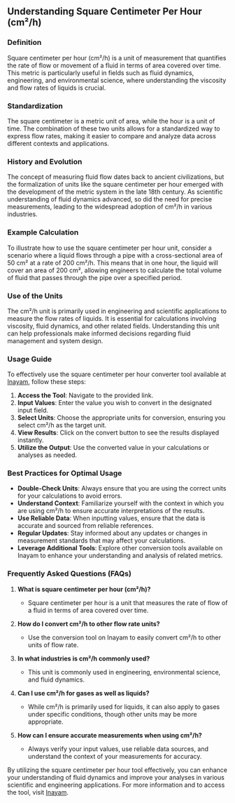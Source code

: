 ## Understanding Square Centimeter Per Hour (cm²/h)

### Definition
Square centimeter per hour (cm²/h) is a unit of measurement that quantifies the rate of flow or movement of a fluid in terms of area covered over time. This metric is particularly useful in fields such as fluid dynamics, engineering, and environmental science, where understanding the viscosity and flow rates of liquids is crucial.

### Standardization
The square centimeter is a metric unit of area, while the hour is a unit of time. The combination of these two units allows for a standardized way to express flow rates, making it easier to compare and analyze data across different contexts and applications.

### History and Evolution
The concept of measuring fluid flow dates back to ancient civilizations, but the formalization of units like the square centimeter per hour emerged with the development of the metric system in the late 18th century. As scientific understanding of fluid dynamics advanced, so did the need for precise measurements, leading to the widespread adoption of cm²/h in various industries.

### Example Calculation
To illustrate how to use the square centimeter per hour unit, consider a scenario where a liquid flows through a pipe with a cross-sectional area of 50 cm² at a rate of 200 cm²/h. This means that in one hour, the liquid will cover an area of 200 cm², allowing engineers to calculate the total volume of fluid that passes through the pipe over a specified period.

### Use of the Units
The cm²/h unit is primarily used in engineering and scientific applications to measure the flow rates of liquids. It is essential for calculations involving viscosity, fluid dynamics, and other related fields. Understanding this unit can help professionals make informed decisions regarding fluid management and system design.

### Usage Guide
To effectively use the square centimeter per hour converter tool available at [Inayam](https://www.inayam.co/unit-converter/viscosity_kinematic), follow these steps:

1. **Access the Tool**: Navigate to the provided link.
2. **Input Values**: Enter the value you wish to convert in the designated input field.
3. **Select Units**: Choose the appropriate units for conversion, ensuring you select cm²/h as the target unit.
4. **View Results**: Click on the convert button to see the results displayed instantly.
5. **Utilize the Output**: Use the converted value in your calculations or analyses as needed.

### Best Practices for Optimal Usage
- **Double-Check Units**: Always ensure that you are using the correct units for your calculations to avoid errors.
- **Understand Context**: Familiarize yourself with the context in which you are using cm²/h to ensure accurate interpretations of the results.
- **Use Reliable Data**: When inputting values, ensure that the data is accurate and sourced from reliable references.
- **Regular Updates**: Stay informed about any updates or changes in measurement standards that may affect your calculations.
- **Leverage Additional Tools**: Explore other conversion tools available on Inayam to enhance your understanding and analysis of related metrics.

### Frequently Asked Questions (FAQs)

1. **What is square centimeter per hour (cm²/h)?**
   - Square centimeter per hour is a unit that measures the rate of flow of a fluid in terms of area covered over time.

2. **How do I convert cm²/h to other flow rate units?**
   - Use the conversion tool on Inayam to easily convert cm²/h to other units of flow rate.

3. **In what industries is cm²/h commonly used?**
   - This unit is commonly used in engineering, environmental science, and fluid dynamics.

4. **Can I use cm²/h for gases as well as liquids?**
   - While cm²/h is primarily used for liquids, it can also apply to gases under specific conditions, though other units may be more appropriate.

5. **How can I ensure accurate measurements when using cm²/h?**
   - Always verify your input values, use reliable data sources, and understand the context of your measurements for accuracy.

By utilizing the square centimeter per hour tool effectively, you can enhance your understanding of fluid dynamics and improve your analyses in various scientific and engineering applications. For more information and to access the tool, visit [Inayam](https://www.inayam.co/unit-converter/viscosity_kinematic).